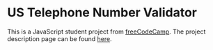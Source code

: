 # US Telephone Number Validator

This is a JavaScript student project from [freeCodeCamp](https://www.freecodecamp.org/).
The project description page can be found [here](https://www.freecodecamp.org/learn/javascript-algorithms-and-data-structures-v8/build-a-telephone-number-validator-project/build-a-telephone-number-validator).